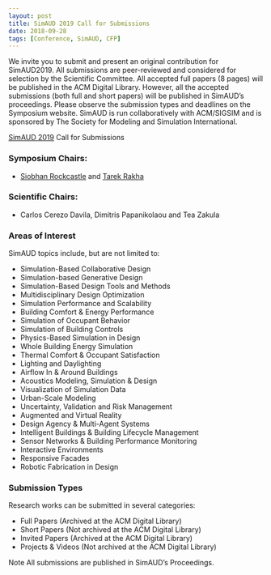 ```yaml
---
layout: post
title: SimAUD 2019 Call for Submissions
date: 2018-09-28
tags: [Conference, SimAUD, CFP]
---
```


We invite you to submit and present an original contribution for SimAUD2019. All submissions are peer-reviewed and considered for selection by the Scientific Committee. All accepted full papers (8 pages) will be published in the ACM Digital Library. However, all the accepted submissions (both full  and short papers) will be published in SimAUD’s proceedings. Please observe the submission  types and deadlines on the Symposium website. SimAUD is run collaboratively with ACM/SIGSIM and is sponsored by The Society for Modeling and Simulation International.

[SimAUD 2019](http://simaud.org/2019/) Call for Submissions

### Symposium Chairs: 
* [Siobhan Rockcastle](mailto:srockcas@uoregon.edu) and [Tarek Rakha](mailto:trakha@syr.edu)

### Scientific Chairs: 
* Carlos Cerezo Davila, Dimitris Papanikolaou and Tea Zakula

### Areas of Interest
SimAUD topics include, but are not limited to:

* Simulation-Based Collaborative Design
* Simulation-based Generative Design
* Simulation-Based Design Tools and Methods
* Multidisciplinary Design Optimization
* Simulation Performance and Scalability
* Building Comfort & Energy Performance
* Simulation of Occupant Behavior
* Simulation of Building Controls
* Physics-Based Simulation in Design
* Whole Building Energy Simulation
* Thermal Comfort & Occupant Satisfaction
* Lighting and Daylighting
* Airflow In & Around Buildings
* Acoustics Modeling, Simulation & Design
* Visualization of Simulation Data
* Urban-Scale Modeling
* Uncertainty, Validation and Risk Management
* Augmented and Virtual Reality
* Design Agency & Multi-Agent Systems
* Intelligent Buildings & Building Lifecycle Management
* Sensor Networks & Building Performance Monitoring
* Interactive Environments
* Responsive Facades
* Robotic Fabrication in Design

### Submission Types
Research works can be submitted in several categories:

* Full Papers (Archived at the ACM Digital Library)
* Short Papers (Not archived at the ACM Digital Library)
* Invited Papers (Archived at the ACM Digital Library)
* Projects & Videos (Not archived at the ACM Digital Library)

Note All submissions are published in SimAUD’s Proceedings.
